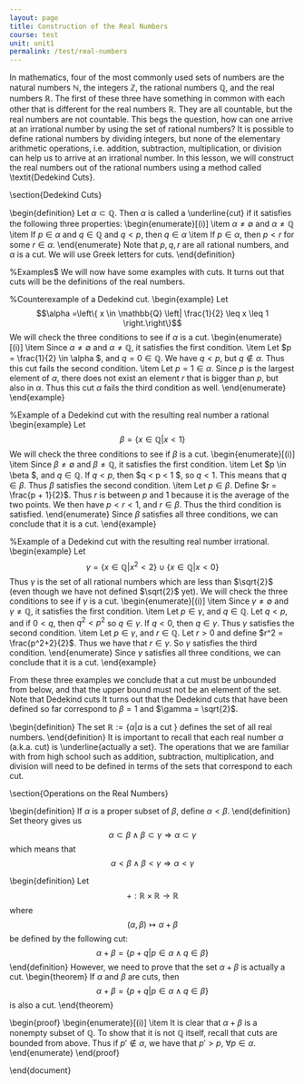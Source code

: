```yaml
---
layout: page
title: Construction of the Real Numbers
course: test
unit: unit1
permalink: /test/real-numbers
---
```



In mathematics, four of the most commonly used sets of numbers are the natural numbers $\mathbb{N}$, the integers $\mathbb{Z}$, the rational numbers $\mathbb{Q}$, and the real numbers $\mathbb{R}$. The first of these three have something in common with each other that is different for the real numbers $\mathbb{R}$. They are all countable, but the real numbers are not countable. This begs the question, how can one arrive at an irrational number by using the set of rational numbers? It is possible to define rational numbers by dividing integers, but none of the elementary arithmetic operations, i.e. addition, subtraction, multiplication, or division can help us to arrive at an irrational number. In this lesson, we will construct the real numbers out of the rational numbers using a method called \textit{Dedekind Cuts}. 

\section{Dedekind Cuts}

\begin{definition}
Let $\alpha \subset \mathbb{Q}$. Then $\alpha$ is called a \underline{cut} if it satisfies the following three properties:
\begin{enumerate}[(i)]
\item $\alpha \not= \emptyset$ and $\alpha \not= \mathbb{Q}$
\item If $p\in \alpha$ and $q \in \mathbb{Q}$ and $q < p$, then $q \in \alpha$
\item If $p \in \alpha$, then $p < r$ for some $r\in \alpha$. 
\end{enumerate}
Note that $p,q,r$ are all rational numbers, and $\alpha$ is a cut. We will use Greek letters for cuts. 
\end{definition}

%Examples$
We will now have some examples with cuts. It turns out that cuts will be the definitions of the real numbers.

%Counterexample of a Dedekind cut.
\begin{example}
Let $$\alpha =\left\{ x \in \mathbb{Q} \left| \frac{1}{2} \leq x \leq 1 \right.\right\}$$
We will check the three conditions to see if $\alpha$ is a cut. 
\begin{enumerate}[(i)]
\item Since $\alpha \not= \emptyset$ and $\alpha \not= \mathbb{Q}$, it satisfies the first condition.
\item Let $p = \frac{1}{2} \in \alpha $, and $q = 0 \in \mathbb{Q}$. We have $q < p$, but $q \not\in \alpha$. Thus this cut fails the second condition.
\item Let $p = 1 \in \alpha$. Since $p$ is the largest element of $\alpha$, there does not exist an element $r$ that is bigger than $p$, but also in $\alpha$. Thus this cut $\alpha$ fails the third condition as well. 
\end{enumerate}
\end{example}

%Example of a Dedekind cut with the resulting real number a rational
\begin{example}
Let 
$$\beta = \left\{ x \in \mathbb{Q} \left| x < 1 \right. \right\}$$
We will check the three conditions to see if $\beta$ is a cut. 
\begin{enumerate}[(i)]
\item Since $\beta \not= \emptyset$ and $\beta \not= \mathbb{Q}$, it satisfies the first condition.
\item Let $p \in \beta $, and $q \in \mathbb{Q}$. If $q < p$, then $q < p < 1 $, so $q < 1$. This means that $q \in \beta$. Thus $\beta$ satisfies the second condition. 
\item Let $p \in \beta$. Define $r = \frac{p + 1}{2}$. Thus $r$ is between $p$ and 1 because it is the average of the two points. We then have $p < r < 1$, and $r\in\beta$. Thus the third condition is satisfied.
\end{enumerate}
Since $\beta$ satisfies all three conditions, we can conclude that it is a cut. 
\end{example}

%Example of a Dedekind cut with the resulting real number irrational.
\begin{example}
Let
$$\gamma = \left\{ x \in \mathbb{Q} \left| x^2 < 2 \right. \right\} \cup \left\{ x \in \mathbb{Q} \left| x < 0 \right. \right\}$$
Thus $\gamma$ is the set of all rational numbers which are less than $\sqrt{2}$ (even though we have not defined $\sqrt{2}$ yet). We will check the three conditions to see if $\gamma$ is a cut. 
\begin{enumerate}[(i)]
\item Since $\gamma \not= \emptyset$ and $\gamma \not= \mathbb{Q}$, it satisfies the first condition.
\item Let $p \in \gamma$, and $q \in \mathbb{Q}$. Let $q < p$, and if $0 < q$, then $q^2 < p^2$ so $q \in \gamma$. If $q < 0$, then $q \in \gamma$. Thus $\gamma$ satisfies the second condition. 
\item  Let $p \in \gamma$, and $r \in \mathbb{Q}$. Let $r >0$ and define $r^2 = \frac{p^2+2}{2}$. Thus we have that $r \in \gamma$. So $\gamma$ satisfies the third condition.
\end{enumerate}
Since $\gamma$ satisfies all three conditions, we can conclude that it is a cut. 
\end{example}

From these three examples we conclude that a cut must be unbounded from below, and that the upper bound must not be an element of the set. Note that Dedekind cuts It turns out that the Dedekind cuts that have been defined so far correspond to $\beta = 1$ and $\gamma = \sqrt{2}$. 

\begin{definition}
The set $\mathbb{R}:=\{ \alpha | \alpha \text{ is a cut }\}$ defines the set of all real numbers. 
\end{definition}
It is important to recall that each real number $\alpha$ (a.k.a. cut) is \underline{actually a set}. The operations that we are familiar with from high school such as addition, subtraction, multiplication, and division will need to be defined in terms of the sets that correspond to each cut. 

\section{Operations on the Real Numbers}

\begin{definition}
If $\alpha$ is a proper subset of $\beta$, define $\alpha < \beta$. 
\end{definition}
Set theory gives us 
$$\alpha \subset \beta \wedge \beta \subset \gamma \Rightarrow \alpha \subset \gamma$$
which means that 
$$\alpha < \beta \wedge \beta < \gamma \Rightarrow \alpha < \gamma$$

\begin{definition}
Let 
$$+ : \mathbb{R} \times \mathbb{R} \to \mathbb{R}$$ 
where $$(\alpha, \beta) \mapsto \alpha + \beta$$
be defined by the following cut:
$$\alpha + \beta = \{ p + q | p \in \alpha \wedge q \in\beta\}$$
\end{definition}
However, we need to prove that the set $\alpha + \beta$ is actually a cut. 
\begin{theorem}
If $\alpha$ and $\beta$ are cuts, then 
$$\alpha + \beta = \{ p + q | p \in \alpha \wedge q \in\beta\}$$ is also a cut.
\end{theorem}

\begin{proof}
\begin{enumerate}[(i)]
\item It is clear that $\alpha + \beta$ is a nonempty subset of $\mathbb{Q}$. To show that it is not $\mathbb{Q}$ itself, recall that cuts are bounded from above. Thus if $p' \not\in \alpha$, we have that $p' > p$, $\forall p \in \alpha$. 
\end{enumerate}
\end{proof}


















\end{document}
